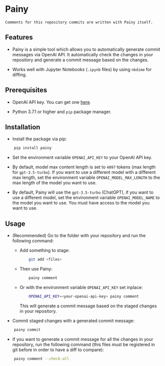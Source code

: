 # Painy

    Comments for this repository commits are written with Painy itself.

## Features

- Painy is a simple tool which allows you to automatically generate commit messages via OpenAI API. It automatically check the changes in your repository and generate a commit message based on the changes.

- Works well with Jupyter Notebooks (`.ipynb` files) by using `nbdime` for diffing.

## Prerequisites

- OpenAI API key. You can get one [here](https://platform.openai.com).

- Python 3.7.1 or higher and `pip` package manager.

## Installation

- Install the package via pip:

```bash
    pip install painy
```

- Set the environment variable `OPENAI_API_KEY` to your OpenAI API key.
- By default, model max content length is set to `4097` tokens (max length for `gpt-3.5-turbo`). If you want to use a different model with a different max length, set the environment variable `OPENAI_MODEL_MAX_LENGTH` to the max length of the model you want to use.

- By default, Painy will use the `gpt-3.5-turbo` (ChatGPT), if you want to use a different model, set the environment variable `OPENAI_MODEL_NAME` to the model you want to use. You must have access to the model you want to use.

## Usage

- (Recommended) Go to the folder with your repository and run the following command:

  - Add something to stage:

    ```bash
        git add <files>
    ```

  - Then use Painy:

    ```bash
        painy comment
    ```

  - Or with the environment variable `OPENAI_API_KEY` set inplace:

    ```bash
        OPENAI_API_KEY=<your-openai-api-key> painy comment
    ```

    This will generate a commit message based on the staged changes in your repository.

- Commit staged changes with a generated commit message:

```bash
    painy commit
```

- If you want to generate a commit message for all the changes in your repository, run the following command (this files must be registered in git before in order to have a diff to compare):

```bash
    painy comment --check-all
```
